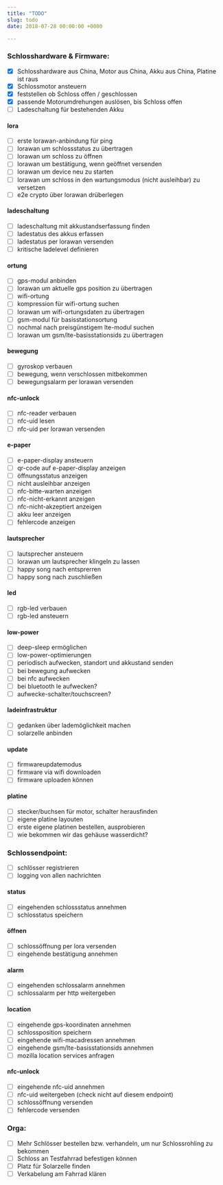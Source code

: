 ```yaml
---
title: "TODO"
slug: todo
date: 2018-07-28 00:00:00 +0000

---
```



### Schlosshardware & Firmware:

- [x] Schlosshardware aus China, Motor aus China, Akku aus China, Platine ist raus
- [x] Schlossmotor ansteuern
- [x] feststellen ob Schloss offen / geschlossen
- [x] passende Motorumdrehungen auslösen, bis Schloss offen
- [ ] Ladeschaltung für bestehenden Akku

#### lora
- [ ] erste lorawan-anbindung für ping
- [ ] lorawan um schlossstatus zu übertragen
- [ ] lorawan um schloss zu öffnen
- [ ] lorawan um bestätigung, wenn geöffnet versenden
- [ ] lorawan um device neu zu starten
- [ ] lorawan um schloss in den wartungsmodus (nicht ausleihbar) zu versetzen
- [ ] e2e crypto über lorawan drüberlegen

#### ladeschaltung
- [ ] ladeschaltung mit akkustandserfassung finden
- [ ] ladestatus des akkus erfassen
- [ ] ladestatus per lorawan versenden
- [ ] kritische ladelevel definieren

#### ortung
- [ ] gps-modul anbinden
- [ ] lorawan um aktuelle gps position zu übertragen
- [ ] wifi-ortung
- [ ] kompression für wifi-ortung suchen
- [ ] lorawan um wifi-ortungsdaten zu übertragen
- [ ] gsm-modul für basisstationsortung
- [ ] nochmal nach preisgünstigem lte-modul suchen
- [ ] lorawan um gsm/lte-basisstationsids zu übertragen

#### bewegung
- [ ] gyroskop verbauen
- [ ] bewegung, wenn verschlossen mitbekommen
- [ ] bewegungsalarm per lorawan versenden

#### nfc-unlock
- [ ] nfc-reader verbauen
- [ ] nfc-uid lesen
- [ ] nfc-uid per lorawan versenden

#### e-paper
- [ ] e-paper-display ansteuern
- [ ] qr-code auf e-paper-display anzeigen
- [ ] öffnungsstatus anzeigen
- [ ] nicht ausleihbar anzeigen
- [ ] nfc-bitte-warten anzeigen
- [ ] nfc-nicht-erkannt anzeigen
- [ ] nfc-nicht-akzeptiert anzeigen
- [ ] akku leer anzeigen
- [ ] fehlercode anzeigen

#### lautsprecher
- [ ] lautsprecher ansteuern
- [ ] lorawan um lautsprecher klingeln zu lassen
- [ ] happy song nach entsprerren
- [ ] happy song nach zuschließen

#### led
- [ ] rgb-led verbauen
- [ ] rgb-led ansteuern

#### low-power
- [ ] deep-sleep ermöglichen
- [ ] low-power-optimierungen
- [ ] periodisch aufwecken, standort und akkustand senden
- [ ] bei bewegung aufwecken
- [ ] bei nfc aufwecken
- [ ] bei bluetooth le aufwecken?
- [ ] aufwecke-schalter/touchscreen?

#### ladeinfrastruktur
- [ ] gedanken über lademöglichkeit machen
- [ ] solarzelle anbinden

#### update
- [ ] firmwareupdatemodus
- [ ] firmware via wifi downloaden
- [ ] firmware uploaden können

#### platine
- [ ] stecker/buchsen für motor, schalter herausfinden
- [ ] eigene platine layouten
- [ ] erste eigene platinen bestellen, ausprobieren
- [ ] wie bekommen wir das gehäuse wasserdicht?

### Schlossendpoint:

- [ ] schlösser registrieren
- [ ] logging von allen nachrichten

#### status
- [ ] eingehenden schlossstatus annehmen
- [ ] schlosstatus speichern

#### öffnen
- [ ] schlossöffnung per lora versenden
- [ ] eingehende bestätigung annehmen

#### alarm
- [ ] eingehenden schlossalarm annehmen
- [ ] schlossalarm per http weitergeben

#### location
- [ ] eingehende gps-koordinaten annehmen
- [ ] schlossposition speichern
- [ ] eingehende wifi-macadressen annehmen
- [ ] eingehende gsm/lte-basisstationsids annehmen
- [ ] mozilla location services anfragen

#### nfc-unlock
- [ ] eingehende nfc-uid annehmen
- [ ] nfc-uid weitergeben (check nicht auf diesem endpoint)
- [ ] schlossöffnung versenden
- [ ] fehlercode versenden

###  Orga:

- [ ] Mehr Schlösser bestellen bzw. verhandeln, um nur Schlossrohling zu bekommen
- [ ] Schloss an Testfahrrad befestigen können
- [ ] Platz für Solarzelle finden
- [ ] Verkabelung am Fahrrad klären
